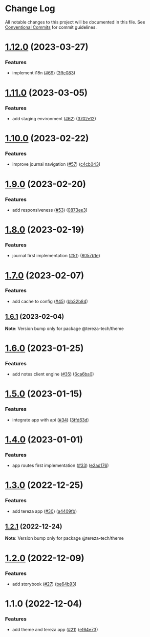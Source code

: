 # Change Log

All notable changes to this project will be documented in this file.
See [Conventional Commits](https://conventionalcommits.org) for commit guidelines.

# [1.12.0](https://github.com/terezatech/tereza-tech/compare/@tereza-tech/theme@1.11.0...@tereza-tech/theme@1.12.0) (2023-03-27)

### Features

- implement i18n ([#69](https://github.com/terezatech/tereza-tech/issues/69)) ([3ffe083](https://github.com/terezatech/tereza-tech/commit/3ffe083d5e21d456bcdb5c55cdce6d3ca8acc45d))

# [1.11.0](https://github.com/terezatech/tereza-tech/compare/@tereza-tech/theme@1.10.0...@tereza-tech/theme@1.11.0) (2023-03-05)

### Features

- add staging environment ([#62](https://github.com/terezatech/tereza-tech/issues/62)) ([3702e12](https://github.com/terezatech/tereza-tech/commit/3702e12745a64d87ff358b7b06614f5580981f6b))

# [1.10.0](https://github.com/terezatech/tereza-tech/compare/@tereza-tech/theme@1.9.0...@tereza-tech/theme@1.10.0) (2023-02-22)

### Features

- improve journal navigation ([#57](https://github.com/terezatech/tereza-tech/issues/57)) ([c4cb043](https://github.com/terezatech/tereza-tech/commit/c4cb04396f501fe22e52921d860d93bea75513f3))

# [1.9.0](https://github.com/terezatech/tereza-tech/compare/@tereza-tech/theme@1.8.0...@tereza-tech/theme@1.9.0) (2023-02-20)

### Features

- add responsiveness ([#53](https://github.com/terezatech/tereza-tech/issues/53)) ([0873ee3](https://github.com/terezatech/tereza-tech/commit/0873ee3f130c8904f76605989800bdc443d8c3a8))

# [1.8.0](https://github.com/terezatech/tereza-tech/compare/@tereza-tech/theme@1.7.0...@tereza-tech/theme@1.8.0) (2023-02-19)

### Features

- journal first implementation ([#51](https://github.com/terezatech/tereza-tech/issues/51)) ([8057b1e](https://github.com/terezatech/tereza-tech/commit/8057b1e42c022af10d526a6fe8016cfacbb6aff9))

# [1.7.0](https://github.com/terezatech/tereza-tech/compare/@tereza-tech/theme@1.6.1...@tereza-tech/theme@1.7.0) (2023-02-07)

### Features

- add cache to config ([#45](https://github.com/terezatech/tereza-tech/issues/45)) ([bb32b84](https://github.com/terezatech/tereza-tech/commit/bb32b846a20c9a01f6ac2136aea0a50afce04b20))

## [1.6.1](https://github.com/terezatech/tereza-tech/compare/@tereza-tech/theme@1.6.0...@tereza-tech/theme@1.6.1) (2023-02-04)

**Note:** Version bump only for package @tereza-tech/theme

# [1.6.0](https://github.com/terezatech/tereza-tech/compare/@tereza-tech/theme@1.5.0...@tereza-tech/theme@1.6.0) (2023-01-25)

### Features

- add notes client engine ([#35](https://github.com/terezatech/tereza-tech/issues/35)) ([6ca6ba0](https://github.com/terezatech/tereza-tech/commit/6ca6ba0802d0a8e5bb4aac0e6ed17b48a43abcf7))

# [1.5.0](https://github.com/terezatech/tereza-tech/compare/@tereza-tech/theme@1.4.0...@tereza-tech/theme@1.5.0) (2023-01-15)

### Features

- integrate app with api ([#34](https://github.com/terezatech/tereza-tech/issues/34)) ([3ffd63d](https://github.com/terezatech/tereza-tech/commit/3ffd63d1c530e584702860085df58d9632c67381))

# [1.4.0](https://github.com/terezatech/tereza-tech/compare/@tereza-tech/theme@1.3.0...@tereza-tech/theme@1.4.0) (2023-01-01)

### Features

- app routes first implementation ([#33](https://github.com/terezatech/tereza-tech/issues/33)) ([e2ad176](https://github.com/terezatech/tereza-tech/commit/e2ad1768d96cf9859a552d3b1c9f62300c4373b2))

# [1.3.0](https://github.com/terezatech/tereza-tech/compare/@tereza-tech/theme@1.2.1...@tereza-tech/theme@1.3.0) (2022-12-25)

### Features

- add tereza app ([#30](https://github.com/terezatech/tereza-tech/issues/30)) ([a4409fb](https://github.com/terezatech/tereza-tech/commit/a4409fbc730459f8a88a59b8af26456c59c4bd71))

## [1.2.1](https://github.com/terezatech/tereza-tech/compare/@tereza-tech/theme@1.2.0...@tereza-tech/theme@1.2.1) (2022-12-24)

**Note:** Version bump only for package @tereza-tech/theme

# [1.2.0](https://github.com/terezatech/tereza-tech/compare/@tereza-tech/theme@1.1.0...@tereza-tech/theme@1.2.0) (2022-12-09)

### Features

- add storybook ([#27](https://github.com/terezatech/tereza-tech/issues/27)) ([be64b93](https://github.com/terezatech/tereza-tech/commit/be64b93000f7a71666dc240e78a0df09c0760282))

# 1.1.0 (2022-12-04)

### Features

- add theme and tereza app ([#21](https://github.com/terezatech/tereza-tech/issues/21)) ([ef64e73](https://github.com/terezatech/tereza-tech/commit/ef64e73df3b47339d39ba0ff946afcfe655c6eaa))
